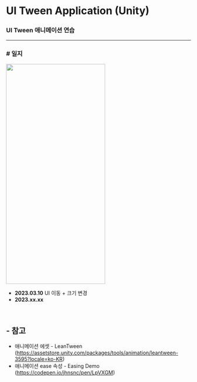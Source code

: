 # UI Tween Application (Unity)

### **UI Tween 애니메이션 연습**

---------------------------------

### **# 일지**
<img src="https://user-images.githubusercontent.com/86781939/224081950-761f110d-ba49-4e06-bc36-ed2dae7f48c8.gif"  width="270" height="600" >

   - **2023.03.10** UI 이동 + 크기 변경
   - **2023.xx.xx**


<br>

## - 참고
  - 애니메이션 에셋 - LeanTween (https://assetstore.unity.com/packages/tools/animation/leantween-3595?locale=ko-KR)
  - 애니메이션 ease 속성 - Easing Demo (https://codepen.io/jhnsnc/pen/LpVXGM)

